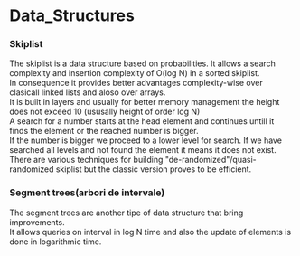 # Data_Structures  
### Skiplist  
The skiplist is a data structure based on probabilities. It allows a search complexity and insertion complexity of O(log N) in a sorted skiplist.  
In consequence it provides better advantages complexity-wise over clasicall linked lists and aloso over arrays.  
It is built in layers and usually for better memory management the height does not exceed 10 (ususally height of order log N)  
A search for a number starts at the head element and continues untill it finds the element or the reached number is bigger.  
If the number is bigger we proceed to a lower level for search. If we have searched all levels and not found the element it means it does not exist.  
There are various techniques for building "de-randomized"/quasi-randomized skiplist but the classic version proves to be efficient.  

### Segment trees(arbori de intervale)  
The segment trees are another tipe of data structure that bring improvements.  
It allows queries on interval in log N time and also the update of elements is done in logarithmic time.  
